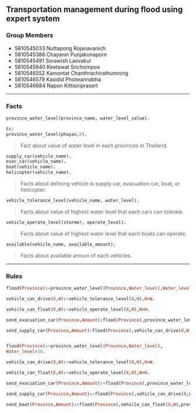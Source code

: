 ## Transportation management during flood using expert system

### Group Members
- 5810545033  Nuttapong   Rojanavanich
- 5810545386  Chayanin		Punjakunaporn
- 5810545491  Sorawish		Laovakul
- 5810545840  Keetawat		Srichompoo
- 5810546552  Kamontat		Chanthrachirathumrong
- 5810546579  Kasidid		  Pholwannabha
- 5810546684  Napon		    Kittisiriprasert

---

### Facts

```prolog
province_water_level(province_name, water_level_value).

Ex:
province_water_level(phayao,0).
```
> Fact about value of water level in each provinces in Thailand.

```prolog
supply_car(vehicle_name).
evac_car(vehicle_name).
boat(vehicle_name).
helicopter(vehicle_name).
```
> Facts about defining vehicle is supply car, evacuation car, boat, or helicopter.

```prolog
vehicle_tolerance_level(vehicle_name, water_level).
```
> Facts about value of highest water level that each cars can tolerate.

```prolog
vehicle_operate_level(stormer, operate_level).
```
> Facts about value of highest water level that each boats can operate.

```prolog
available(vehicle_name, available_amount).
```
> Facts about available amoun of each vehicles.

---

### Rules

```prolog
flood(Province):-province_water_level(Province,Water_level),Water_level>30.
```
```prolog
vehicle_can_drive(X,W):-vehicle_tolerance_level(X,H),H>W.
```
```prolog
vehicle_can_float(X,W):-vehicle_operate_level(X,H),W>H.
```
```prolog
send_evacuation_car(Province,Amount):flood(Province),province_water_level(Province,W),evac_car(X),vehicle_can_drive(X,W),available(X,N),N>Amount.
```
```prolog
send_supply_car(Province,Amount):flood(Province),vehicle_can_drive(X,W),supply_car(X),province_water_level(Province,W),available(X,N),N>Amount.
```
```prolog send_boat(Province,Amount):flood(Province),vehicle_can_float(X,W),province_water_level(Province,W),boat(X),available(X,N),N>Amount.
```

```prolog
flood(Province):-province_water_level(Province,Water_level),
Water_level>30.
```
```prolog
vehicle_can_drive(X,W):-vehicle_tolerance_level(X,H),H>W.
```
```prolog
vehicle_can_float(X,W):-vehicle_operate_level(X,H),W>H.
```
```prolog
send_evacuation_car(Province,Amount):-flood(Province),province_water_level(Province,W),evac_car(X),vehicle_can_drive(X,W),available(X,N),N>Amount.
```
```prolog
send_supply_car(Province,Amount):-flood(Province),vehicle_can_drive(X,W),supply_car(X),province_water_level(Province,W),available(X,N),N>Amount.
```
```prolog
send_boat(Province,Amount):-flood(Province),vehicle_can_float(X,W),province_water_level(Province,W),boat(X),available(X,N),N>Amount.
```
